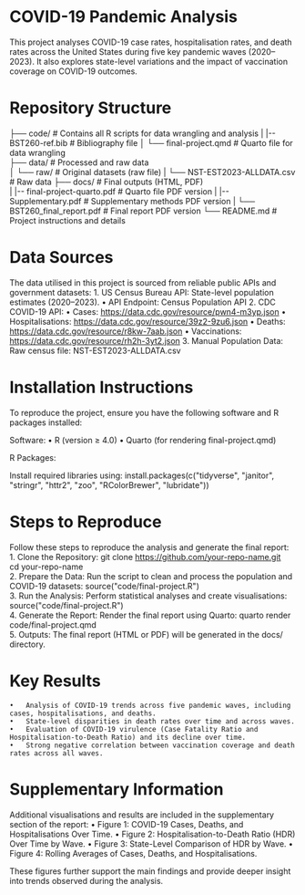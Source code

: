 # COVID-19 Pandemic Analysis

This project analyses COVID-19 case rates, hospitalisation rates, and death rates across the United States during five key pandemic waves (2020–2023). It also explores state-level variations and the impact of vaccination coverage on COVID-19 outcomes.

# Repository Structure 
├── code/                  # Contains all R scripts for data wrangling and analysis 
|   |-- BST260-ref.bib     # Bibliography file 
│   └── final-project.qmd  # Quarto file for data wrangling  
├── data/                  # Processed and raw data  
│   └── raw/               # Original datasets (raw file)
|         └── NST-EST2023-ALLDATA.csv # Raw data
├── docs/                  # Final outputs (HTML, PDF)  
|   |-- final-project-quarto.pdf   # Quarto file PDF version
|   |-- Supplementary.pdf  # Supplementary methods PDF version
|   └── BST260_final_report.pdf # Final report PDF version
└── README.md              # Project instructions and details  

# Data Sources

The data utilised in this project is sourced from reliable public APIs and government datasets:
	1.	US Census Bureau API: State-level population estimates (2020–2023).
	•	API Endpoint: Census Population API
	2.	CDC COVID-19 API:
	•	Cases: https://data.cdc.gov/resource/pwn4-m3yp.json
	•	Hospitalisations: https://data.cdc.gov/resource/39z2-9zu6.json
	•	Deaths: https://data.cdc.gov/resource/r8kw-7aab.json
	•	Vaccinations: https://data.cdc.gov/resource/rh2h-3yt2.json
	3.	Manual Population Data: Raw census file: NST-EST2023-ALLDATA.csv
	
# Installation Instructions

To reproduce the project, ensure you have the following software and R packages installed:

Software:
	•	R (version ≥ 4.0)
	•	Quarto (for rendering final-project.qmd)

R Packages:

Install required libraries using:
install.packages(c("tidyverse", "janitor", "stringr", "httr2", "zoo", "RColorBrewer", "lubridate"))  

# Steps to Reproduce

Follow these steps to reproduce the analysis and generate the final report:
	1.	Clone the Repository:
git clone https://github.com/your-repo-name.git  
cd your-repo-name  
	2.	Prepare the Data:
Run the script to clean and process the population and COVID-19 datasets:
source("code/final-project.R")  
	3.	Run the Analysis:
Perform statistical analyses and create visualisations:
source("code/final-project.R")  
	4.	Generate the Report:
Render the final report using Quarto:
quarto render code/final-project.qmd  
	5.	Outputs:
The final report (HTML or PDF) will be generated in the docs/ directory.

# Key Results
	•	Analysis of COVID-19 trends across five pandemic waves, including cases, hospitalisations, and deaths.
	•	State-level disparities in death rates over time and across waves.
	•	Evaluation of COVID-19 virulence (Case Fatality Ratio and Hospitalisation-to-Death Ratio) and its decline over time.
	•	Strong negative correlation between vaccination coverage and death rates across all waves.
	
# Supplementary Information

Additional visualisations and results are included in the supplementary section of the report:
	•	Figure 1: COVID-19 Cases, Deaths, and Hospitalisations Over Time.
	•	Figure 2: Hospitalisation-to-Death Ratio (HDR) Over Time by Wave.
	•	Figure 3: State-Level Comparison of HDR by Wave.
	•	Figure 4: Rolling Averages of Cases, Deaths, and Hospitalisations.

These figures further support the main findings and provide deeper insight into trends observed during the analysis.
	
